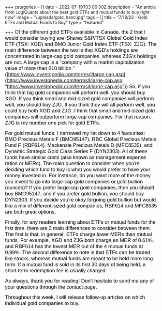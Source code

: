 +++
categories = []
date = 2022-07-19T03:00:00Z
description = "An article from LogiQuants about the best gold ETFs and mutual funds to buy right now"
image = "/uploads/gold_hand.jpg"
tags = []
title = "7/18/22 - Gold ETFs and Mutual Funds to Buy"
type = "featured"

+++
<span style="color:black"><span style="font-family:Arial; font-size:1.2em;">Of the different gold ETFs available in Canada, the 2 that I would consider buying are iShares S&P/TSX Global Gold Index ETF (TSX: XGD) and BMO Junior Gold Index ETF (TSX: ZJG). The main difference between the two is that XGD's holdings are concentrated in large-cap gold companies, whereas ZJG's holdings are not. A large-cap is a "company with a market capitalization value of more than $10 billion." ([https://www.investopedia.com/terms/l/large-cap.asp](https://www.investopedia.com/terms/l/large-cap.asp "https://www.investopedia.com/terms/l/large-cap.asp")) So, if you think that big gold companies will perform well, you should buy XGD. If you think small and mid-sized gold companies will perform well, you should buy ZJG. If you think they will all perform well, you could buy both XGD and ZJG. I think that small and mid-sized gold companies will outperform large-cap companies. For that reason, ZJG is my number one pick for gold ETFs.</span></span>

<span style="color:black"><span style="font-family:Arial; font-size:1.2em;">For gold mutual funds, I narrowed my list down to 4 favourites: BMO Precious Metals F (BMO95147), RBC Global Precious Metals Fund F (RBF614), Mackenzie Precious Metals D (MFC8535), and Dynamic Strategic Gold Class Series F (DYN2303). All of these funds have similar costs (also known as management expense ratios or MERs). The main question to consider when you're deciding which fund to buy is what you would prefer to have your money invested in. For instance, do you want more of the money you invest to go into large-cap gold companies or gold bullion (ounces)? If you prefer large-cap gold companies, then you should buy BMO95147, and if you prefer gold bullion, you should buy DYN2303. If you decide you're okay forgoing gold bullion but would like a mix of different-sized gold companies, RBF614 and MFC8535 are both great options.</span></span>

<span style="color:black"><span style="font-family:Arial; font-size:1.2em;">Finally, for any readers learning about ETFs or mutual funds for the first time, there are 2 main differences to consider between them. The first is that, in general, ETFs charge lower MERs than mutual funds. For example, XGD and ZJG both charge an MER of 0.61%, and RBF614 has the lowest MER out of the 4 mutual funds at 0.99%. The second difference to note is that ETFs can be traded like stocks, whereas mutual funds are meant to be held more long-term. If a mutual fund is sold in its first 30 days of being held, a short-term redemption fee is usually charged.</span></span>

<span style="color:black"><span style="font-family:Arial; font-size:1.2em;">As always, thank you for reading! Don't hesitate to send me any of your questions through the contact page.</span></span>

<span style="color:black"><span style="font-family:Arial; font-size:1.2em;">Throughout this week, I will release follow-up articles on which individual gold companies to buy.</span></span>